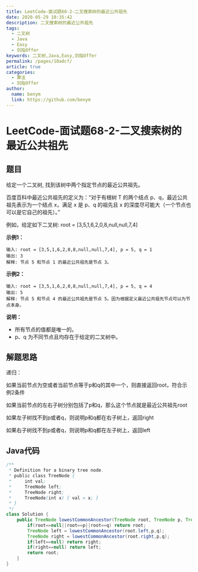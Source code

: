 ```yaml
---
title: LeetCode-面试题68-2-二叉搜索树的最近公共祖先
date: 2020-05-29 10:35:42
description: 二叉搜索树的最近公共祖先
tags: 
  - 二叉树
  - Java
  - Easy
  - 剑指Offer
keywords: 二叉树,Java,Easy,剑指Offer
permalink: /pages/10adcf/
article: true
categories: 
  - 算法
  - 剑指Offer
author: 
  name: benym
  link: https://github.com/benym
---
```


# LeetCode-面试题68-2-二叉搜索树的最近公共祖先

## 题目

给定一个二叉树, 找到该树中两个指定节点的最近公共祖先。

百度百科中最近公共祖先的定义为：“对于有根树 T 的两个结点 p、q，最近公共祖先表示为一个结点 x，满足 x 是 p、q 的祖先且 x 的深度尽可能大（一个节点也可以是它自己的祖先）。”

例如，给定如下二叉树:  root = [3,5,1,6,2,0,8,null,null,7,4]

**示例1：**

```
输入: root = [3,5,1,6,2,0,8,null,null,7,4], p = 5, q = 1
输出: 3
解释: 节点 5 和节点 1 的最近公共祖先是节点 3。
```

**示例2：**

```
输入: root = [3,5,1,6,2,0,8,null,null,7,4], p = 5, q = 4
输出: 5
解释: 节点 5 和节点 4 的最近公共祖先是节点 5。因为根据定义最近公共祖先节点可以为节点本身。
```

**说明：**

- 所有节点的值都是唯一的。
- p、q 为不同节点且均存在于给定的二叉树中。

## 解题思路

递归：

如果当前节点为空或者当前节点等于p和q的其中一个，则直接返回root，符合示例2条件

如果当前节点的左右子树分别包括了p和q，那么这个节点就是最近公共祖先root

如果左子树找不到p或者q，则说明p和q都在右子树上，返回right

如果右子树找不到p或者q，则说明p和q都在左子树上，返回left

## Java代码

```java
/**
 * Definition for a binary tree node.
 * public class TreeNode {
 *     int val;
 *     TreeNode left;
 *     TreeNode right;
 *     TreeNode(int x) { val = x; }
 * }
 */
class Solution {
    public TreeNode lowestCommonAncestor(TreeNode root, TreeNode p, TreeNode q) {
        if(root==null||root==p||root==q) return root;
        TreeNode left = lowestCommonAncestor(root.left,p,q);
        TreeNode right = lowestCommonAncestor(root.right,p,q);
        if(left==null) return right;
        if(right==null) return left;
        return root;
    }
}
```

